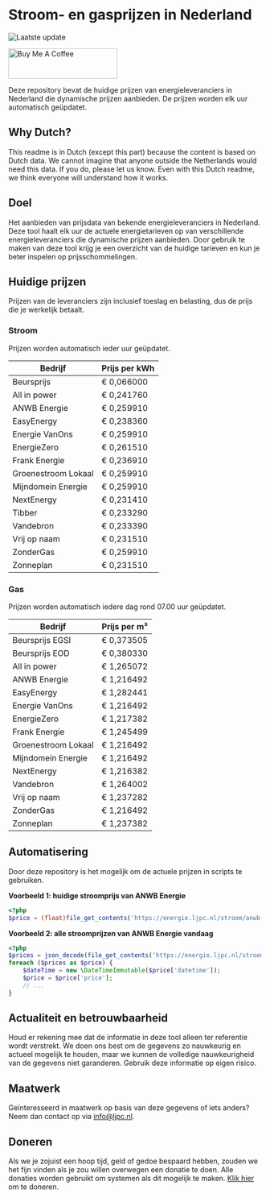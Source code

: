 # Stroom- en gasprijzen in Nederland

![Laatste update](https://img.shields.io/badge/laatste%20update-2024--10--03%2000%3A00%20CET-brightgreen)

<a href="https://www.buymeacoffee.com/Lars-" target="_blank"><img src="https://cdn.buymeacoffee.com/buttons/v2/default-orange.png" alt="Buy Me A Coffee" height="60" style="height: 60px !important;width: 217px !important;" ></a>

Deze repository bevat de huidige prijzen van energieleveranciers in Nederland die dynamische prijzen aanbieden. De prijzen worden elk uur automatisch geüpdatet.

## Why Dutch?

This readme is in Dutch (except this part) because the content is based on Dutch data. We cannot imagine that anyone outside the Netherlands would need this data. If you do, please let us know. Even with this Dutch readme, we think
everyone will understand how it works.

## Doel

Het aanbieden van prijsdata van bekende energieleveranciers in Nederland. Deze tool haalt elk uur de actuele energietarieven op van verschillende energieleveranciers die dynamische prijzen aanbieden. Door gebruik te maken van deze tool
krijg je een overzicht van de huidige tarieven en kun je beter inspelen op prijsschommelingen.

## Huidige prijzen

Prijzen van de leveranciers zijn inclusief toeslag en belasting, dus de prijs die je werkelijk betaalt.

### Stroom

Prijzen worden automatisch ieder uur geüpdatet.

 Bedrijf | Prijs per kWh 
---------|---------------
Beursprijs | € 0,066000
All in power | € 0,241760
ANWB Energie | € 0,259910
EasyEnergy | € 0,238360
Energie VanOns | € 0,259910
EnergieZero | € 0,261510
Frank Energie | € 0,236910
Groenestroom Lokaal | € 0,259910
Mijndomein Energie | € 0,259910
NextEnergy | € 0,231410
Tibber | € 0,233290
Vandebron | € 0,233390
Vrij op naam | € 0,231510
ZonderGas | € 0,259910
Zonneplan | € 0,231510


### Gas

Prijzen worden automatisch iedere dag rond 07.00 uur geüpdatet.

 Bedrijf | Prijs per m³ 
---------|--------------
Beursprijs EGSI | € 0,373505
Beursprijs EOD | € 0,380330
All in power | € 1,265072
ANWB Energie | € 1,216492
EasyEnergy | € 1,282441
Energie VanOns | € 1,216492
EnergieZero | € 1,217382
Frank Energie | € 1,245499
Groenestroom Lokaal | € 1,216492
Mijndomein Energie | € 1,216492
NextEnergy | € 1,216382
Vandebron | € 1,264002
Vrij op naam | € 1,237282
ZonderGas | € 1,216492
Zonneplan | € 1,237382


## Automatisering

Door deze repository is het mogelijk om de actuele prijzen in scripts te gebruiken.

**Voorbeeld 1: huidige stroomprijs van ANWB Energie**

```php
<?php
$price = (float)file_get_contents('https://energie.ljpc.nl/stroom/anwb-energie-nu.txt');

```

**Voorbeeld 2: alle stroomprijzen van ANWB Energie vandaag**

```php
<?php
$prices = json_decode(file_get_contents('https://energie.ljpc.nl/stroom/all-in-power-vandaag.json'),true);
foreach ($prices as $price) {
    $dateTime = new \DateTimeImmutable($price['datetime']);
    $price = $price['price'];
    // ...
}
```

## Actualiteit en betrouwbaarheid

Houd er rekening mee dat de informatie in deze tool alleen ter referentie wordt verstrekt. We doen ons best om de gegevens zo nauwkeurig en actueel mogelijk te houden, maar we kunnen de volledige nauwkeurigheid van de gegevens niet
garanderen. Gebruik deze informatie op eigen risico.

## Maatwerk

Geïnteresseerd in maatwerk op basis van deze gegevens of iets anders? Neem dan contact op
via [info@ljpc.nl](mailto:info@ljpc.nl?subject=Energie%20prijzen).

## Doneren

Als we je zojuist een hoop tijd, geld of gedoe bespaard hebben, zouden we het fijn vinden als je zou willen overwegen een
donatie te doen. Alle donaties worden gebruikt om systemen als dit mogelijk te
maken. [Klik hier](https://www.buymeacoffee.com/Lars-) om te doneren.

